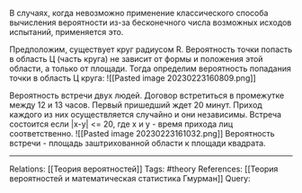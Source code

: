 В случаях, когда невозможно применение классического способа вычисления вероятности из-за бесконечного числа возможных исходов испытаний, применяется это. 

Предположим, существует круг радиусом R. Вероятность точки попасть в область Ц (часть круга) не зависит от формы и положения этой области, а только от площади. 
Тогда определим вероятность попадания точки в область Ц круга: 
![[Pasted image 20230223160809.png]]

Вероятность встречи двух людей. Договор встретиться в промежутке между 12 и 13 часов. Первый пришедший ждет 20 минут. Приход каждого из них осуществляется случайно и они независимы. 
Встреча состоится если |x-y| <= 20, где х и у - время прихода лиц соответственно.
![[Pasted image 20230223161032.png]]
Вероятность встречи - площадь заштрихованной области к площади квадрата. 

___
Relations: [[Теория вероятностей]] 
Tags: #theory 
References: [[Теория вероятностей и математическая статистика Гмурман]] 
Query: 